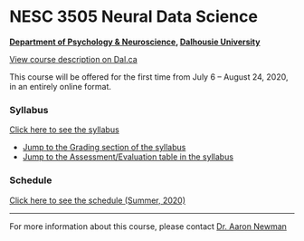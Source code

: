 # NESC 3505 Neural Data Science

**[Department of Psychology & Neuroscience](https://dal.ca/psychandneuro), [Dalhousie University](https://dal.ca)**

<a href="http://academiccalendar.dal.ca/Catalog/ViewCatalog.aspx?pageid=viewcatalog&entitytype=CID&entitycode=NESC+3505">View course description on Dal.ca</a>

This course will be offered for the first time from July 6 – August 24, 2020, in an entirely online format.

### Syllabus
[Click here to see the syllabus](syllabus.md)

- [Jump to the Grading section of the syllabus](https://dalpsychneuro.github.io/NESC_3505/syllabus#grading)
- [Jump to the Assessment/Evaluation table in the syllabus](https://dalpsychneuro.github.io/NESC_3505/syllabus#how-to-earn-xp)

### Schedule
[Click here to see the schedule (Summer, 2020)](schedule.md)

---
For more information about this course, please contact [Dr. Aaron Newman](mailto:Aaron.Newman@dal.ca?subject=NESC%203505)
